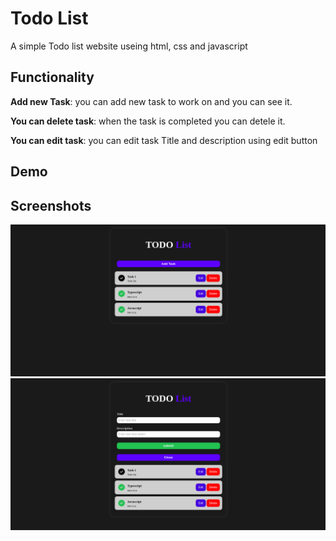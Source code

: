 # Todo List

A simple Todo list website useing html, css and javascript

## Functionality

**Add new Task**: you can add new task to work on and you can see it.

**You can delete task**: when the task is completed you can detele it.

**You can edit task**: you can edit task Title and description using edit button

## Demo

## Screenshots

![App Screenshot](https://github.com/Naol86/projectPhase/blob/main/Task-1/demo-1.png)
![App Screenshot](https://github.com/Naol86/projectPhase/blob/main/Task-1/demo-2.png)
